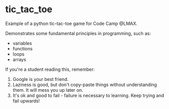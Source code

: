 # tic_tac_toe
Example of a python tic-tac-toe game for Code Camp @LMAX.

Demonstrates some fundamental principles in programming, such as:
  - variables
  - functions
  - loops
  - arrays

If you're a student reading this, remember:
  1. Google is your best friend.
  2. Laziness is good, but don't copy-paste things without understanding them. It will mess you up later on.
  3. It's ok and good to fail - failure is necessary to learning. Keep trying and fail upwards!
